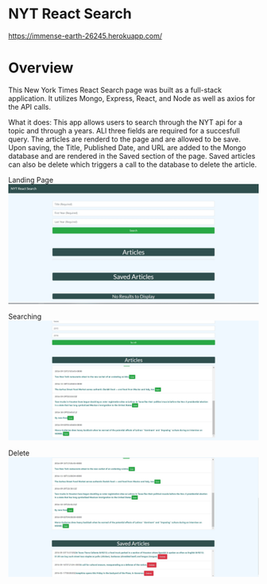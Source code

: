 # NYT React Search

https://immense-earth-26245.herokuapp.com/

# Overview

This New York Times React Search page was built as a full-stack application. It utilizes Mongo, Express, React, and Node as well as axios for the API calls. 

What it does: This app allows users to search through the NYT api for a topic and through a years. ALl three fields are required for a succesfull query. The articles are renderd to the page and are allowed to be save. Upon saving, the Title, Published Date, and URL are added to the Mongo database and are rendered in the Saved section of the page. Saved articles can also be delete which triggers a call to the database to delete the article. 

Landing Page
![Landing Page](NYTLanding.JPG)


Searching
![Landing Page](NYTSearch.JPG)


Delete
![Landing Page](NYTDelete.JPG)
